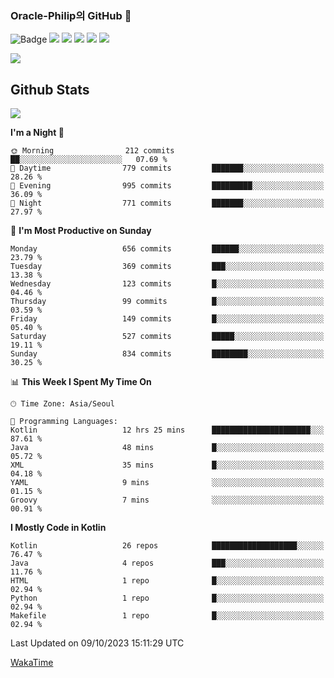 ### Oracle-Philip의 GitHub 👋

![Badge](http://img.shields.io/badge/-Java-black?style=flat-square)
<img src="https://img.shields.io/badge/ -Kotlin-black?style=flat-square&logo=Kotlin&logoColor=#7F52FF"/></a>
<img src="https://img.shields.io/badge/ -Dart-black?style=flat-square&logo=Dart&logoColor=#0175C2"/></a>
<img src="https://img.shields.io/badge/ -Android-black?style=flat-square&logo=Android&logoColor=#3DDC84"/></a>
<img src="https://img.shields.io/badge/ -Flutter-black?style=flat-square&logo=Flutter&logoColor=#02569B"/></a>
<img src="https://img.shields.io/badge/ -Firebase-black?style=flat-square&logo=Firebase&logoColor=#FFCA28"/></a>

<img src="https://img.shields.io/badge/ -BLE-black?style=flat-square&logo=Bluetooth&logoColor=#0082FC"/></a>

<!--
<img src="https://img.shields.io/badge/ -STM32F103-black?style=flat-square&logo=STMicroelectronics&logoColor=#03234B"/></a>
<img src="https://img.shields.io/badge/ -Qt-black?style=flat-square&logo=Qt&logoColor=#41CD52"/></a>
-->

<!--
![Badge](http://img.shields.io/badge/-Java-black?style=flat-square)
![Badge](http://img.shields.io/badge/-Koltin-black?style=flat-square)
![Badge](http://img.shields.io/badge/-Dart-black?style=flat-square)
![Badge](http://img.shields.io/badge/-Android-black?style=flat-square)
![Badge](http://img.shields.io/badge/-Flutter-black?style=flat-square)
![Badge](http://img.shields.io/badge/-Firebase-black?style=flat-square)
-->

## Github Stats  
<div align="left"><img src="https://github-readme-stats.vercel.app/api?username=Oracle-Philip&show_icons=true&count_private=true&hide_border=true" align="center" /></div>


<!--START_SECTION:waka-->
**I'm a Night 🦉** 

```text
🌞 Morning                212 commits         ██░░░░░░░░░░░░░░░░░░░░░░░   07.69 % 
🌆 Daytime                779 commits         ███████░░░░░░░░░░░░░░░░░░   28.26 % 
🌃 Evening                995 commits         █████████░░░░░░░░░░░░░░░░   36.09 % 
🌙 Night                  771 commits         ███████░░░░░░░░░░░░░░░░░░   27.97 % 
```
📅 **I'm Most Productive on Sunday** 

```text
Monday                   656 commits         ██████░░░░░░░░░░░░░░░░░░░   23.79 % 
Tuesday                  369 commits         ███░░░░░░░░░░░░░░░░░░░░░░   13.38 % 
Wednesday                123 commits         █░░░░░░░░░░░░░░░░░░░░░░░░   04.46 % 
Thursday                 99 commits          █░░░░░░░░░░░░░░░░░░░░░░░░   03.59 % 
Friday                   149 commits         █░░░░░░░░░░░░░░░░░░░░░░░░   05.40 % 
Saturday                 527 commits         █████░░░░░░░░░░░░░░░░░░░░   19.11 % 
Sunday                   834 commits         ████████░░░░░░░░░░░░░░░░░   30.25 % 
```


📊 **This Week I Spent My Time On** 

```text
🕑︎ Time Zone: Asia/Seoul

💬 Programming Languages: 
Kotlin                   12 hrs 25 mins      ██████████████████████░░░   87.61 % 
Java                     48 mins             █░░░░░░░░░░░░░░░░░░░░░░░░   05.72 % 
XML                      35 mins             █░░░░░░░░░░░░░░░░░░░░░░░░   04.18 % 
YAML                     9 mins              ░░░░░░░░░░░░░░░░░░░░░░░░░   01.15 % 
Groovy                   7 mins              ░░░░░░░░░░░░░░░░░░░░░░░░░   00.91 % 
```

**I Mostly Code in Kotlin** 

```text
Kotlin                   26 repos            ███████████████████░░░░░░   76.47 % 
Java                     4 repos             ███░░░░░░░░░░░░░░░░░░░░░░   11.76 % 
HTML                     1 repo              █░░░░░░░░░░░░░░░░░░░░░░░░   02.94 % 
Python                   1 repo              █░░░░░░░░░░░░░░░░░░░░░░░░   02.94 % 
Makefile                 1 repo              █░░░░░░░░░░░░░░░░░░░░░░░░   02.94 % 
```




 Last Updated on 09/10/2023 15:11:29 UTC
<!--END_SECTION:waka-->


<!--
**Oracle-Philip/Oracle-Philip** is a ✨ _special_ ✨ repository because its `README.md` (this file) appears on your GitHub profile.

Here are some ideas to get you started:

- 🔭 I’m currently working on ...
- 🌱 I’m currently learning ...
- 👯 I’m looking to collaborate on ...
- 🤔 I’m looking for help with ...
- 💬 Ask me about ...
- 📫 How to reach me: ...
- 😄 Pronouns: ...
- ⚡ Fun fact: ...
-->


[WakaTime](https://wakatime.com/dashboard)
